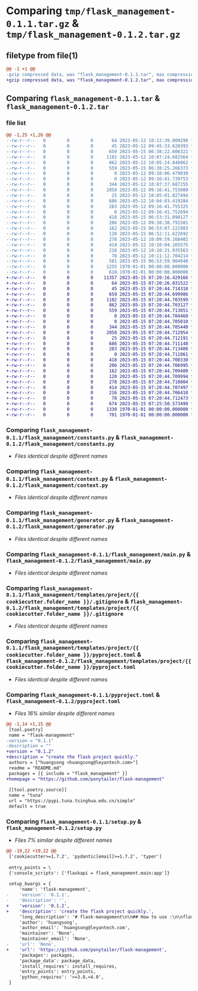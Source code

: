# Comparing `tmp/flask_management-0.1.1.tar.gz` & `tmp/flask_management-0.1.2.tar.gz`

## filetype from file(1)

```diff
@@ -1 +1 @@
-gzip compressed data, was "flask_management-0.1.1.tar", max compression
+gzip compressed data, was "flask_management-0.1.2.tar", max compression
```

## Comparing `flask_management-0.1.1.tar` & `flask_management-0.1.2.tar`

### file list

```diff
@@ -1,25 +1,26 @@
--rw-r--r--   0        0        0       64 2023-05-12 10:12:39.009298 flask_management-0.1.1/README.md
--rw-r--r--   0        0        0       45 2023-05-12 09:45:33.620393 flask_management-0.1.1/flask_management/__main__.py
--rw-r--r--   0        0        0      659 2023-05-15 06:38:22.606321 flask_management-0.1.1/flask_management/constants.py
--rw-r--r--   0        0        0     1102 2023-05-12 10:07:24.682564 flask_management-0.1.1/flask_management/context.py
--rw-r--r--   0        0        0      862 2023-05-12 10:05:24.848862 flask_management-0.1.1/flask_management/generator.py
--rw-r--r--   0        0        0      559 2023-05-15 06:38:25.266373 flask_management-0.1.1/flask_management/main.py
--rw-r--r--   0        0        0        0 2023-05-12 09:10:06.479030 flask_management-0.1.1/flask_management/templates/__init__.py
--rw-r--r--   0        0        0        0 2023-05-12 09:16:41.739753 flask_management-0.1.1/flask_management/templates/project/__init__.py
--rw-r--r--   0        0        0      344 2023-05-12 10:07:37.687255 flask_management-0.1.1/flask_management/templates/project/cookiecutter.json
--rw-r--r--   0        0        0     2058 2023-05-12 09:16:41.753980 flask_management-0.1.1/flask_management/templates/project/{{ cookiecutter.folder_name }}/.gitignore
--rw-r--r--   0        0        0       25 2023-05-12 10:05:01.827494 flask_management-0.1.1/flask_management/templates/project/{{ cookiecutter.folder_name }}/README.md
--rw-r--r--   0        0        0      686 2023-05-12 10:04:03.419284 flask_management-0.1.1/flask_management/templates/project/{{ cookiecutter.folder_name }}/pyproject.toml
--rw-r--r--   0        0        0      283 2023-05-12 09:16:41.755325 flask_management-0.1.1/flask_management/templates/project/{{ cookiecutter.folder_name }}/setup.cfg
--rw-r--r--   0        0        0        0 2023-05-12 09:16:41.752694 flask_management-0.1.1/flask_management/templates/project/{{ cookiecutter.folder_name }}/tests/__init__.py
--rw-r--r--   0        0        0      418 2023-05-15 06:53:31.890127 flask_management-0.1.1/flask_management/templates/project/{{ cookiecutter.folder_name }}/{{ cookiecutter.app_name }}/__init__.py
--rw-r--r--   0        0        0      206 2023-05-12 09:38:38.791581 flask_management-0.1.1/flask_management/templates/project/{{ cookiecutter.folder_name }}/{{ cookiecutter.app_name }}/app_settings.py
--rw-r--r--   0        0        0      162 2023-05-15 06:53:07.121983 flask_management-0.1.1/flask_management/templates/project/{{ cookiecutter.folder_name }}/{{ cookiecutter.app_name }}/book/__init__.py
--rw-r--r--   0        0        0      120 2023-05-15 06:52:11.622692 flask_management-0.1.1/flask_management/templates/project/{{ cookiecutter.folder_name }}/{{ cookiecutter.app_name }}/book/api.py
--rw-r--r--   0        0        0      278 2023-05-12 10:09:59.168402 flask_management-0.1.1/flask_management/templates/project/{{ cookiecutter.folder_name }}/{{ cookiecutter.app_name }}/ext.py
--rw-r--r--   0        0        0      414 2023-05-12 10:10:04.165575 flask_management-0.1.1/flask_management/templates/project/{{ cookiecutter.folder_name }}/{{ cookiecutter.app_name }}/models.py
--rw-r--r--   0        0        0      216 2023-05-12 10:10:31.935563 flask_management-0.1.1/flask_management/templates/project/{{ cookiecutter.folder_name }}/{{ cookiecutter.app_name }}/signals.py
--rw-r--r--   0        0        0       78 2023-05-12 10:11:12.704214 flask_management-0.1.1/flask_management/templates/project/{{ cookiecutter.folder_name }}/{{ cookiecutter.env }}
--rw-r--r--   0        0        0      581 2023-05-15 06:53:59.904948 flask_management-0.1.1/pyproject.toml
--rw-r--r--   0        0        0     1255 1970-01-01 00:00:00.000000 flask_management-0.1.1/setup.py
--rw-r--r--   0        0        0      610 1970-01-01 00:00:00.000000 flask_management-0.1.1/PKG-INFO
+-rw-r--r--   0        0        0    11357 2023-05-15 07:20:16.429166 flask_management-0.1.2/LICENSE
+-rw-r--r--   0        0        0       64 2023-05-15 07:20:26.031522 flask_management-0.1.2/README.md
+-rw-r--r--   0        0        0       45 2023-05-15 07:20:44.714318 flask_management-0.1.2/flask_management/__main__.py
+-rw-r--r--   0        0        0      659 2023-05-15 07:20:44.699986 flask_management-0.1.2/flask_management/constants.py
+-rw-r--r--   0        0        0     1102 2023-05-15 07:20:44.703599 flask_management-0.1.2/flask_management/context.py
+-rw-r--r--   0        0        0      862 2023-05-15 07:20:44.703127 flask_management-0.1.2/flask_management/generator.py
+-rw-r--r--   0        0        0      559 2023-05-15 07:20:44.713851 flask_management-0.1.2/flask_management/main.py
+-rw-r--r--   0        0        0        0 2023-05-15 07:20:44.704460 flask_management-0.1.2/flask_management/templates/__init__.py
+-rw-r--r--   0        0        0        0 2023-05-15 07:20:44.705010 flask_management-0.1.2/flask_management/templates/project/__init__.py
+-rw-r--r--   0        0        0      344 2023-05-15 07:20:44.705440 flask_management-0.1.2/flask_management/templates/project/cookiecutter.json
+-rw-r--r--   0        0        0     2058 2023-05-15 07:20:44.712954 flask_management-0.1.2/flask_management/templates/project/{{ cookiecutter.folder_name }}/.gitignore
+-rw-r--r--   0        0        0       25 2023-05-15 07:20:44.712191 flask_management-0.1.2/flask_management/templates/project/{{ cookiecutter.folder_name }}/README.md
+-rw-r--r--   0        0        0      686 2023-05-15 07:20:44.711148 flask_management-0.1.2/flask_management/templates/project/{{ cookiecutter.folder_name }}/pyproject.toml
+-rw-r--r--   0        0        0      283 2023-05-15 07:20:44.713408 flask_management-0.1.2/flask_management/templates/project/{{ cookiecutter.folder_name }}/setup.cfg
+-rw-r--r--   0        0        0        0 2023-05-15 07:20:44.711861 flask_management-0.1.2/flask_management/templates/project/{{ cookiecutter.folder_name }}/tests/__init__.py
+-rw-r--r--   0        0        0      418 2023-05-15 07:20:44.708330 flask_management-0.1.2/flask_management/templates/project/{{ cookiecutter.folder_name }}/{{ cookiecutter.app_name }}/__init__.py
+-rw-r--r--   0        0        0      206 2023-05-15 07:20:44.706995 flask_management-0.1.2/flask_management/templates/project/{{ cookiecutter.folder_name }}/{{ cookiecutter.app_name }}/app_settings.py
+-rw-r--r--   0        0        0      162 2023-05-15 07:20:44.709400 flask_management-0.1.2/flask_management/templates/project/{{ cookiecutter.folder_name }}/{{ cookiecutter.app_name }}/book/__init__.py
+-rw-r--r--   0        0        0      120 2023-05-15 07:20:44.709994 flask_management-0.1.2/flask_management/templates/project/{{ cookiecutter.folder_name }}/{{ cookiecutter.app_name }}/book/api.py
+-rw-r--r--   0        0        0      278 2023-05-15 07:20:44.710804 flask_management-0.1.2/flask_management/templates/project/{{ cookiecutter.folder_name }}/{{ cookiecutter.app_name }}/ext.py
+-rw-r--r--   0        0        0      414 2023-05-15 07:20:44.707497 flask_management-0.1.2/flask_management/templates/project/{{ cookiecutter.folder_name }}/{{ cookiecutter.app_name }}/models.py
+-rw-r--r--   0        0        0      216 2023-05-15 07:20:44.706410 flask_management-0.1.2/flask_management/templates/project/{{ cookiecutter.folder_name }}/{{ cookiecutter.app_name }}/signals.py
+-rw-r--r--   0        0        0       78 2023-05-15 07:20:44.712473 flask_management-0.1.2/flask_management/templates/project/{{ cookiecutter.folder_name }}/{{ cookiecutter.env }}
+-rw-r--r--   0        0        0      674 2023-05-15 07:25:50.573499 flask_management-0.1.2/pyproject.toml
+-rw-r--r--   0        0        0     1330 1970-01-01 00:00:00.000000 flask_management-0.1.2/setup.py
+-rw-r--r--   0        0        0      701 1970-01-01 00:00:00.000000 flask_management-0.1.2/PKG-INFO
```

### Comparing `flask_management-0.1.1/flask_management/constants.py` & `flask_management-0.1.2/flask_management/constants.py`

 * *Files identical despite different names*

### Comparing `flask_management-0.1.1/flask_management/context.py` & `flask_management-0.1.2/flask_management/context.py`

 * *Files identical despite different names*

### Comparing `flask_management-0.1.1/flask_management/generator.py` & `flask_management-0.1.2/flask_management/generator.py`

 * *Files identical despite different names*

### Comparing `flask_management-0.1.1/flask_management/main.py` & `flask_management-0.1.2/flask_management/main.py`

 * *Files identical despite different names*

### Comparing `flask_management-0.1.1/flask_management/templates/project/{{ cookiecutter.folder_name }}/.gitignore` & `flask_management-0.1.2/flask_management/templates/project/{{ cookiecutter.folder_name }}/.gitignore`

 * *Files identical despite different names*

### Comparing `flask_management-0.1.1/flask_management/templates/project/{{ cookiecutter.folder_name }}/pyproject.toml` & `flask_management-0.1.2/flask_management/templates/project/{{ cookiecutter.folder_name }}/pyproject.toml`

 * *Files identical despite different names*

### Comparing `flask_management-0.1.1/pyproject.toml` & `flask_management-0.1.2/pyproject.toml`

 * *Files 16% similar despite different names*

```diff
@@ -1,14 +1,15 @@
 [tool.poetry]
 name = "flask-management"
-version = "0.1.1"
-description = ""
+version = "0.1.2"
+description = "create the flask project quickly."
 authors = ["huangsong <huangsong@leyantech.com>"]
 readme = "README.md"
 packages = [{ include = "flask_management" }]
+homepage = "https://github.com/ponytailer/flask-management"
 
 [[tool.poetry.source]]
 name = "tuna"
 url = "https://pypi.tuna.tsinghua.edu.cn/simple"
 default = true
```

### Comparing `flask_management-0.1.1/setup.py` & `flask_management-0.1.2/setup.py`

 * *Files 7% similar despite different names*

```diff
@@ -19,22 +19,22 @@
 ['cookiecutter>=1.7.2', 'pydantic[email]>=1.7.2', 'typer']
 
 entry_points = \
 {'console_scripts': ['flaskapi = flask_management.main:app']}
 
 setup_kwargs = {
     'name': 'flask-management',
-    'version': '0.1.1',
-    'description': '',
+    'version': '0.1.2',
+    'description': 'create the flask project quickly.',
     'long_description': '# flask-management\n\n## How to use :\n\nflaskapi your-project-name\n',
     'author': 'huangsong',
     'author_email': 'huangsong@leyantech.com',
     'maintainer': 'None',
     'maintainer_email': 'None',
-    'url': 'None',
+    'url': 'https://github.com/ponytailer/flask-management',
     'packages': packages,
     'package_data': package_data,
     'install_requires': install_requires,
     'entry_points': entry_points,
     'python_requires': '>=3.8,<4.0',
 }
```

